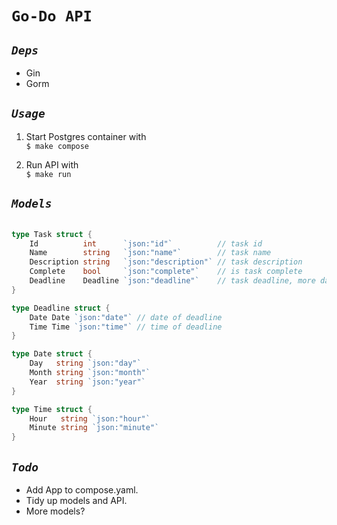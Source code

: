# `Go-Do API`

## *`Deps`*

- Gin
- Gorm

## *`Usage`*

1. Start Postgres container with \
   `$ make compose`

2. Run API with \
   `$ make run`

## *`Models`*

```go

type Task struct {
    Id          int      `json:"id"`          // task id
    Name        string   `json:"name"`        // task name
    Description string   `json:"description"` // task description
    Complete    bool     `json:"complete"`    // is task complete
    Deadline    Deadline `json:"deadline"`    // task deadline, more data within
}

type Deadline struct {
    Date Date `json:"date"` // date of deadline
    Time Time `json:"time"` // time of deadline
}

type Date struct {
    Day   string `json:"day"`
    Month string `json:"month"`
    Year  string `json:"year"`
}

type Time struct {
    Hour   string `json:"hour"`
    Minute string `json:"minute"`
}
```

## *`Todo`*

- Add App to compose.yaml.
- Tidy up models and API.
- More models?
